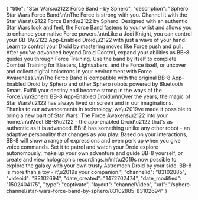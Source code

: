 {
    "title": "Star Wars\u2122 Force Band - by Sphero",
    "description": "Sphero Star Wars Force Band:\n\nThe Force is strong with you. Channel it with the Star Wars\u2122 Force Band\u2122 by Sphero. Designed with an authentic Star Wars look and feel, the Force Band fastens to your wrist and allows you to enhance your native Force powers.\n\nLike a Jedi Knight, you can control your BB-8\u2122 App-Enabled Droid\u2122 with just a wave of your hand. Learn to control your Droid by mastering moves like Force push and pull. After you've advanced beyond Droid Control, expand your abilities as BB-8 guides you through Force Training. Use the band by itself to complete Combat Training for Blasters, Lightsabers, and the Force itself, or uncover and collect digital holocrons in your environment with Force Awareness.\n\nThe Force Band is compatible with the original BB-8 App-Enabled Droid by Sphero and other Sphero robots powered by Bluetooth Smart. Fulfill your destiny and become strong in the ways of the Force.\n\nSphero BB-8 App-Enabled Droid:\n\nOver the years, the magic of Star Wars\u2122 has always lived on screen and in our imaginations. Thanks to our advancements in technology, we\u2019ve made it possible to bring a new part of Star Wars: The Force Awakens\u2122 into your home.\n\nMeet BB-8\u2122 - the app-enabled Droid\u2122 that's as authentic as it is advanced. BB-8 has something unlike any other robot - an adaptive personality that changes as you play. Based on your interactions, BB-8 will show a range of expressions and even perk up when you give voice commands. Set it to patrol and watch your Droid explore autonomously, make up your own adventure and guide BB-8 yourself, or create and view holographic recordings.\n\nIt\u2019s now possible to explore the galaxy with your own trusty Astromech Droid by your side. BB-8 is more than a toy - it\u2019s your companion.",
    "channelid": "83102885",
    "videoid": "83102694",
    "date_created": "1472702474",
    "date_modified": "1502404175",
    "type": "captivate",
    "layout": "channelVideo",
    "url": "\/sphero-channel\/star-wars-force-band-by-sphero\/83102885-83102694"
}